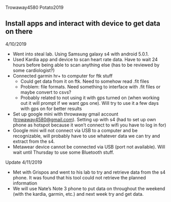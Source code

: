 Trowaway4580
Potato2019

Install apps and interact with device to get data on there
-------------------------------------------------------

4/10/2019
* Went into steal lab. Using Samsung galaxy s4 with android 5.0.1.
* Used Kardia app and device to scan heart rate data. Have to wait 24 hours before being able to scan anything else (has to be reviewed by some cardiologist?)
* Connected garmin hr+ to computer for ftk stuff
    * Could get data from it on ftk. Need to somehow read .fit files
    * Problem: file formats. Need something to interface with .fit files or maybe convert to csvs?
    * Probably related to not using it with gps turned on (when working out it will prompt if we want gps one). Will try to use it a few days with gps on for better results 
* Set up google mini with throwaway gmail account (trowaway4580@gmail.com). Setting up with s4 (had to set up own phone as hotspot because it won’t connect to wifi you have to log in for)
* Google mini will not connect via USB to a computer and be recognizable, will probably have to use whatever data we can try and extract from the s4. 
* Metawear device cannot be connected via USB (port not available). Will wait until Thursday to use some Bluetooth stuff.

Update 4/11/2019
* Met with Grispos and went to his lab to try and retrieve data from the s4 phone. It was found that his tool could not retrieve the planned information
* We will use Nate’s Note 3 phone to put data on throughout the weekend (with the kardia, garmin, etc.) and next week try and get data. 
